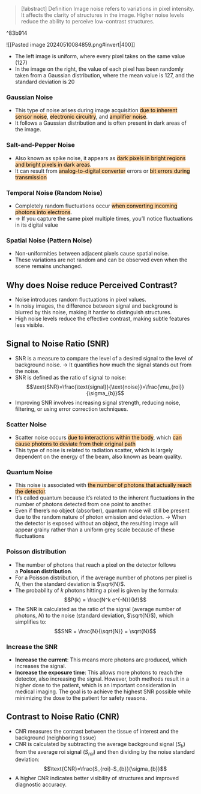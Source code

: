 > [!abstract] Definition
> Image noise refers to variations in pixel intensity. It affects the clarity of structures in the image.
Higher noise levels reduce the ability to perceive low-contrast structures.

^83b914


![[Pasted image 20240510084859.png#invert|400]]
- The left image is uniform, where every pixel takes on the same value (127) 
- In the image on the right, the value of each pixel has been randomly taken from a Gaussian distribution, where the mean value is 127, and the standard deviation is 20
### Gaussian Noise
- This type of noise arises during image acquisition <mark style="background: #FFB86CA6;">due to inherent sensor noise</mark>, <mark style="background: #FFB86CA6;">electronic circuitry</mark>, and <mark style="background: #FFB86CA6;">amplifier noise</mark>. 
- It follows a Gaussian distribution and is often present in dark areas of the image. 
### Salt-and-Pepper Noise
- Also known as spike noise, it appears as <mark style="background: #FFB86CA6;">dark pixels in bright regions and bright pixels in dark areas</mark>. 
- It can result from <mark style="background: #FFB86CA6;">analog-to-digital converter</mark> errors or <mark style="background: #FFB86CA6;">bit errors during transmission</mark>
### Temporal Noise (Random Noise)
- Completely random fluctuations occur <mark style="background: #FFB86CA6;">when converting incoming photons into electrons</mark>. 
- -> If you capture the same pixel multiple times, you’ll notice fluctuations in its digital value
### Spatial Noise (Pattern Noise)
- Non-uniformities between adjacent pixels cause spatial noise. 
- These variations are not random and can be observed even when the scene remains unchanged.
## Why does Noise reduce Perceived Contrast?
- Noise introduces random fluctuations in pixel values. 
- In noisy images, the difference between signal and background is blurred by this noise, making it harder to distinguish structures.
- High noise levels reduce the effective contrast, making subtle features less visible.
## Signal to Noise Ratio (SNR)
- SNR is a measure to compare the level of a desired signal to the level of background noise. -> It quantifies how much the signal stands out from the noise.
- SNR is defined as the ratio of signal to noise: $$\text{SNR}=\frac{\text{signal}}{\text{noise}}=\frac{\mu_{roi}}{\sigma_{b}}$$
- Improving SNR involves increasing signal strength, reducing noise, filtering, or using error correction techniques. 

### Scatter Noise
- Scatter noise occurs <mark style="background: #FFB86CA6;">due to interactions within the body</mark>, which <mark style="background: #FFB86CA6;">can cause photons to deviate from their original path</mark>
- This type of noise is related to radiation scatter, which is largely dependent on the energy of the beam, also known as beam quality. 
### Quantum Noise
- This noise is associated with <mark style="background: #FFB86CA6;">the number of photons that actually reach the detector</mark>. 
- It’s called quantum because it’s related to the inherent fluctuations in the number of photons detected from one point to another. 
- Even if there’s no object (absorber), quantum noise will still be present due to the random nature of photon emission and detection.
-> When the detector is exposed without an object, the resulting image will appear grainy rather than a uniform grey scale because of these fluctuations
### Poisson distribution
- The number of photons that reach a pixel on the detector follows a **Poisson distribution**. 
- For a Poisson distribution, if the average number of photons per pixel is $N$, then the standard deviation is $\sqrt{N}$.
- The probability of $k$ photons hitting a pixel is given by the formula:$$P(k) = \frac{N^k e^{-N}}{k!}$$
- The SNR is calculated as the ratio of the signal (average number of photons, $N$) to the noise (standard deviation, $\sqrt{N}$), which simplifies to:$$SNR = \frac{N}{\sqrt{N}} = \sqrt{N}$$
### Increase the SNR
- **Increase the current**: This means more photons are produced, which increases the signal.
- **Increase the exposure time**: This allows more photons to reach the detector, also increasing the signal.
However, both methods result in a higher dose to the patient, which is an important consideration in medical imaging. 
The goal is to achieve the highest SNR possible while minimizing the dose to the patient for safety reasons. 
## Contrast to Noise Ratio (CNR)
- CNR measures the contrast between the tissue of interest and the background (neighboring tissue)
- CNR is calculated by subtracting the average background signal ($S_{b}$) from the average roi signal ($S_{roi}$) and then dividing by the noise standard deviation:$$\text{CNR}=\frac{S_{roi}-S_{b}}{\sigma_{b}}$$
- A higher CNR indicates better visibility of structures and improved diagnostic accuracy.